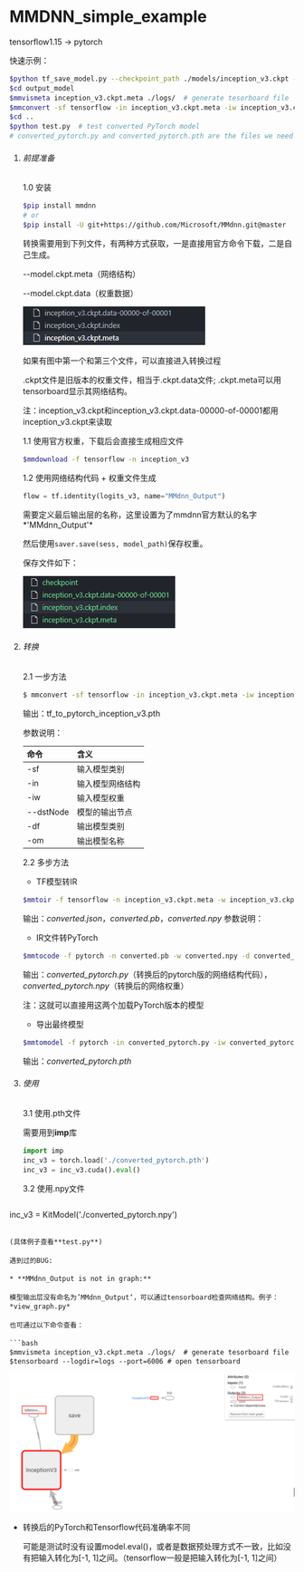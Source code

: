 # MMDNN_simple_example

tensorflow1.15  -> pytorch

快速示例：

```sh
$python tf_save_model.py --checkpoint_path ./models/inception_v3.ckpt --output_path output_model/inception_v3.ckpt # generate .meta and .data
$cd output_model
$mmvismeta inception_v3.ckpt.meta ./logs/  # generate tesorboard file
$mmconvert -sf tensorflow -in inception_v3.ckpt.meta -iw inception_v3.ckpt --dstNode MMdnn_Output -df pytorch -om converted_pytorch.pth  # one-step converted
$cd ..
$python test.py  # test converted PyTorch model
# converted_pytorch.py and converted_pytorch.pth are the files we need 
```



1. ######  前提准备

   1.0 安装

   ```bash
   $pip install mmdnn
   # or 
   $pip install -U git+https://github.com/Microsoft/MMdnn.git@master
   ```

   转换需要用到下列文件，有两种方式获取，一是直接用官方命令下载，二是自己生成。

   --model.ckpt.meta（网络结构）

   --model.ckpt.data（权重数据）

   ![image-20210421220158771](https://github.com/ylhz/MMDNN_simple_example/blob/main/readme_img/image-20210421220158771.png)

   如果有图中第一个和第三个文件，可以直接进入转换过程

   .ckpt文件是旧版本的权重文件，相当于.ckpt.data文件; .ckpt.meta可以用tensorboard显示其网络结构。

   注：inception_v3.ckpt和inception_v3.ckpt.data-00000-of-00001都用inception_v3.ckpt来读取

   1.1 使用官方权重，下载后会直接生成相应文件

   ```bash
   $mmdownload -f tensorflow -n inception_v3
   ```
   1.2 使用网络结构代码 + 权重文件生成

   ```python
   flow = tf.identity(logits_v3, name="MMdnn_Output")  
   ```

   需要定义最后输出层的名称，这里设置为了mmdnn官方默认的名字*'MMdnn_Output'*

   然后使用```saver.save(sess, model_path)```保存权重。

   保存文件如下：

   ![image-20210422090831223](https://github.com/ylhz/MMDNN_simple_example/blob/main/readme_img/image-20210422090831223.png)

2. ###### 转换

   2.1 一步方法

   ```bash
   $ mmconvert -sf tensorflow -in inception_v3.ckpt.meta -iw inception_v3.ckpt --dstNode MMdnn_Output -df pytorch -om tf_to_pytorch_inception_v3.pth
   ```

   输出：tf_to_pytorch_inception_v3.pth

   参数说明：

   | 命令      | 含义             |
   | --------- | ---------------- |
   | -sf       | 输入模型类别     |
   | -in       | 输入模型网络结构 |
   | -iw       | 输入模型权重     |
   | --dstNode | 模型的输出节点   |
   | -df       | 输出模型类别     |
   | -om       | 输出模型名称     |

   

   2.2 多步方法

   * TF模型转IR

   ```bash
   $mmtoir -f tensorflow -n inception_v3.ckpt.meta -w inception_v3.ckpt --dstNode outputs -o converted
   ```

   输出：*converted.json*，*converted.pb*，*converted.npy*
   参数说明：

   * IR文件转PyTorch

   ```bash
   $mmtocode -f pytorch -n converted.pb -w converted.npy -d converted_pytorch.py -dw converted_pytorch.npy
   ```

   输出：*converted_pytorch.py*（转换后的pytorch版的网络结构代码），*converted_pytorch.npy*（转换后的网络权重）

   注：这就可以直接用这两个加载PyTorch版本的模型

   * 导出最终模型

   ```bash
   $mmtomodel -f pytorch -in converted_pytorch.py -iw converted_pytorch.npy -o converted_pytorch.pth
   ```

     输出：*converted_pytorch.pth*

3. ###### 使用

   3.1 使用.pth文件

   需要用到**imp**库

   ```python
   import imp
   inc_v3 = torch.load('./converted_pytorch.pth')
   inc_v3 = inc_v3.cuda().eval()
   ```

   3.2 使用.npy文件

   ```python
inc_v3 = KitModel('./converted_pytorch.npy')
   ```
   
   (具体例子查看**test.py**)

遇到过的BUG:

* **MMdnn_Output is not in graph:**

  模型输出层没有命名为’MMdnn_Output‘，可以通过tensorboard检查网络结构。例子：*view_graph.py*

  也可通过以下命令查看：

  ```bash
  $mmvismeta inception_v3.ckpt.meta ./logs/  # generate tesorboard file
  $tensorboard --logdir=logs --port=6006 # open tensorboard
  ```

![image-20210422091652201](https://github.com/ylhz/MMDNN_simple_example/blob/main/readme_img/image-20210422091652201.png)


* 转换后的PyTorch和Tensorflow代码准确率不同

  可能是测试时没有设置model.eval()，或者是数据预处理方式不一致，比如没有把输入转化为[-1, 1]之间。（tensorflow一般是把输入转化为[-1, 1]之间）
